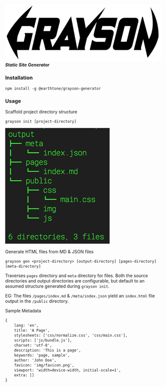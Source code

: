 ![Grayson Logo](assets/Grayson-Logo.png)
***Static Site Generator***

### Installation
```
npm install -g @earthtone/grayson-generator
```

### Usage

Scaffold project directory structure

```
grayson init [project-directory]

```

![sample output](assets/output.png)

Generate HTML files from MD & JSON files

```
grayson gen <project-directory> [output-directory] [pages-directory] [meta-directory]

```

Traverses `pages` directory and `meta` directory for files. Both the source directories and output directories are configurable, but default to an assumed structure generated during `grayson init`.

EG: The files `/pages/index.md` & `/meta/index.json` yield an `index.html` file output in the `/public` directory.

Sample Metadata

```
{
    lang: 'en',
    title: 'A Page',
    stylesheets: ['css/normalize.css', 'css/main.css'],
    scripts: ['js/bundle.js'],
    charset: 'utf-8',
    description: 'This is a page',
    keywords: 'page, sample',
    author: 'John Doe',
    favicon: 'img/favicon.png',
    viewport: 'width=device-width, initial-scale=1',
    extra: []
}
```
